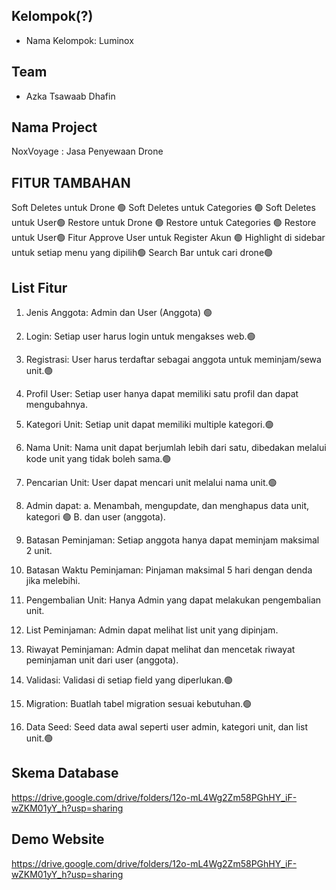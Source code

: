 ## Kelompok(?)
- Nama Kelompok: Luminox

## Team
- Azka Tsawaab Dhafin

## Nama Project
NoxVoyage : Jasa Penyewaan Drone

## FITUR TAMBAHAN
Soft Deletes untuk Drone 🟢
Soft Deletes untuk Categories 🟢
Soft Deletes untuk User🟢
Restore untuk Drone 🟢
Restore untuk Categories 🟢
Restore untuk User🟢
Fitur Approve User untuk Register Akun 🟢
Highlight di sidebar untuk setiap menu yang dipilih🟢
Search Bar untuk cari drone🟢

## List Fitur
1. Jenis Anggota: Admin dan User (Anggota) 🟢
2. Login: Setiap user harus login untuk mengakses web.🟢
3. Registrasi: User harus terdaftar sebagai anggota untuk meminjam/sewa unit.🟢
4. Profil User: Setiap user hanya dapat memiliki satu profil dan dapat mengubahnya.
5. Kategori Unit: Setiap unit dapat memiliki multiple kategori.🟢
6. Nama Unit: Nama unit dapat berjumlah lebih dari satu, dibedakan melalui kode unit yang tidak boleh sama.🟢
7. Pencarian Unit: User dapat mencari unit melalui nama unit.🟢

8. Admin dapat:
   a. Menambah, mengupdate, dan menghapus data unit, kategori 🟢
      B.  dan user (anggota).
9. Batasan Peminjaman: Setiap anggota hanya dapat meminjam maksimal 2 unit.
10. Batasan Waktu Peminjaman: Pinjaman maksimal 5 hari dengan denda jika melebihi.
11. Pengembalian Unit: Hanya Admin yang dapat melakukan pengembalian unit.
12. List Peminjaman: Admin dapat melihat list unit yang dipinjam.
13. Riwayat Peminjaman: Admin dapat melihat dan mencetak riwayat peminjaman unit dari user (anggota).
14. Validasi: Validasi di setiap field yang diperlukan.🟢
15. Migration: Buatlah tabel migration sesuai kebutuhan.🟢
16. Data Seed: Seed data awal seperti user admin, kategori unit, dan list unit.🟢

## Skema Database
https://drive.google.com/drive/folders/12o-mL4Wg2Zm58PGhHY_iF-wZKM01yY_h?usp=sharing
## Demo Website
https://drive.google.com/drive/folders/12o-mL4Wg2Zm58PGhHY_iF-wZKM01yY_h?usp=sharing
